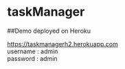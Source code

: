 # taskManager

##Demo deployed on Heroku <br>

https://taskmanagerh2.herokuapp.com <br>
username : admin <br>
password : admin <br>

